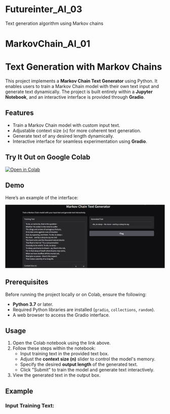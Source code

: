 # Futureinter_AI_03
Text generation algorithm using Markov chains

# MarkovChain_AI_01

# Text Generation with Markov Chains

This project implements a **Markov Chain Text Generator** using Python. It enables users to train a Markov Chain model with their own text input and generate text dynamically. The project is built entirely within a **Jupyter Notebook**, and an interactive interface is provided through **Gradio**.

## Features
- Train a Markov Chain model with custom input text.
- Adjustable context size (`n`) for more coherent text generation.
- Generate text of any desired length dynamically.
- Interactive interface for seamless experimentation using **Gradio**.

## Try It Out on Google Colab
[![Open in Colab](https://colab.research.google.com/assets/colab-badge.svg)](https://colab.research.google.com/drive/1fePFprMtqZPRaolGKENEuOD1zgdF8zhb?usp=sharing)

## Demo
Here’s an example of the interface:

![Interface Preview](image.png)

## Prerequisites
Before running the project locally or on Colab, ensure the following:
- **Python 3.7** or later.
- Required Python libraries are installed (`gradio`, `collections`, `random`).
- A web browser to access the Gradio interface.

## Usage
1. Open the Colab notebook using the link above.
2. Follow these steps within the notebook:
   - Input training text in the provided text box.
   - Adjust the **context size (n)** slider to control the model's memory.
   - Specify the desired **output length** of the generated text.
   - Click "Submit" to train the model and generate text interactively.
3. View the generated text in the output box.

## Example
### Input Training Text:
